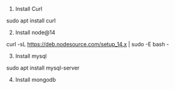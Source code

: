 1. Install Curl

sudo apt install curl


2. Install node@14

curl -sL https://deb.nodesource.com/setup_14.x | sudo -E bash -

3. Install mysql

sudo apt install mysql-server

4. Install mongodb
